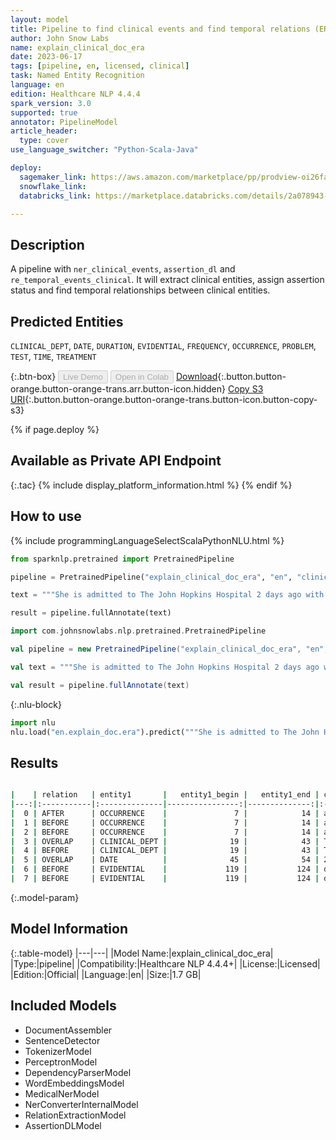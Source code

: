 ```yaml
---
layout: model
title: Pipeline to find clinical events and find temporal relations (ERA)
author: John Snow Labs
name: explain_clinical_doc_era
date: 2023-06-17
tags: [pipeline, en, licensed, clinical]
task: Named Entity Recognition
language: en
edition: Healthcare NLP 4.4.4
spark_version: 3.0
supported: true
annotator: PipelineModel
article_header:
  type: cover
use_language_switcher: "Python-Scala-Java"

deploy:
  sagemaker_link: https://aws.amazon.com/marketplace/pp/prodview-oi26faao26z54
  snowflake_link: 
  databricks_link: https://marketplace.databricks.com/details/2a078943-c56d-48b1-a99d-3addb38d688f/John-Snow-Labs_Extract-clinical-events-and-find-temporal-relations

---
```


## Description

A pipeline with `ner_clinical_events`, `assertion_dl` and `re_temporal_events_clinical`. It will extract clinical entities, assign assertion status and find temporal relationships between clinical entities.

## Predicted Entities

`CLINICAL_DEPT`, `DATE`, `DURATION`, `EVIDENTIAL`, `FREQUENCY`, `OCCURRENCE`, `PROBLEM`, `TEST`, `TIME`, `TREATMENT`



{:.btn-box}
<button class="button button-orange" disabled>Live Demo</button>
<button class="button button-orange" disabled>Open in Colab</button>
[Download](https://s3.amazonaws.com/auxdata.johnsnowlabs.com/clinical/models/explain_clinical_doc_era_en_4.4.4_3.0_1686978987222.zip){:.button.button-orange.button-orange-trans.arr.button-icon.hidden}
[Copy S3 URI](s3://auxdata.johnsnowlabs.com/clinical/models/explain_clinical_doc_era_en_4.4.4_3.0_1686978987222.zip){:.button.button-orange.button-orange-trans.button-icon.button-copy-s3}

{% if page.deploy %}
## Available as Private API Endpoint

{:.tac}
{% include display_platform_information.html %}
{% endif %}

## How to use

<div class="tabs-box" markdown="1">
{% include programmingLanguageSelectScalaPythonNLU.html %}

```python
from sparknlp.pretrained import PretrainedPipeline

pipeline = PretrainedPipeline("explain_clinical_doc_era", "en", "clinical/models")

text = """She is admitted to The John Hopkins Hospital 2 days ago with a history of gestational diabetes mellitus diagnosed. She denied pain and any headache. She was seen by the endocrinology service and she was discharged on 03/02/2018 on 40 units of insulin glargine, 12 units of insulin lispro, and metformin 1000 mg two times a day. She had close follow-up with endocrinology post discharge. """

result = pipeline.fullAnnotate(text)
```
```scala
import com.johnsnowlabs.nlp.pretrained.PretrainedPipeline

val pipeline = new PretrainedPipeline("explain_clinical_doc_era", "en", "clinical/models")

val text = """She is admitted to The John Hopkins Hospital 2 days ago with a history of gestational diabetes mellitus diagnosed. She denied pain and any headache. She was seen by the endocrinology service and she was discharged on 03/02/2018 on 40 units of insulin glargine, 12 units of insulin lispro, and metformin 1000 mg two times a day. She had close follow-up with endocrinology post discharge. """

val result = pipeline.fullAnnotate(text)
```


{:.nlu-block}
```python
import nlu
nlu.load("en.explain_doc.era").predict("""She is admitted to The John Hopkins Hospital 2 days ago with a history of gestational diabetes mellitus diagnosed. She denied pain and any headache. She was seen by the endocrinology service and she was discharged on 03/02/2018 on 40 units of insulin glargine, 12 units of insulin lispro, and metformin 1000 mg two times a day. She had close follow-up with endocrinology post discharge. """)
```

</div>



## Results

```bash

|    | relation   | entity1       |   entity1_begin |   entity1_end | chunk1                    | entity2       |   entity2_begin |   entity2_end | chunk2                        |   confidence |
|---:|:-----------|:--------------|----------------:|--------------:|:--------------------------|:--------------|----------------:|--------------:|:------------------------------|-------------:|
|  0 | AFTER      | OCCURRENCE    |               7 |            14 | admitted                  | CLINICAL_DEPT |              19 |            43 | The John Hopkins Hospital     |     0.963836 |
|  1 | BEFORE     | OCCURRENCE    |               7 |            14 | admitted                  | DATE          |              45 |            54 | 2 days ago                    |     0.587098 |
|  2 | BEFORE     | OCCURRENCE    |               7 |            14 | admitted                  | PROBLEM       |              74 |           102 | gestational diabetes mellitus |     0.999991 |
|  3 | OVERLAP    | CLINICAL_DEPT |              19 |            43 | The John Hopkins Hospital | DATE          |              45 |            54 | 2 days ago                    |     0.996056 |
|  4 | BEFORE     | CLINICAL_DEPT |              19 |            43 | The John Hopkins Hospital | PROBLEM       |              74 |           102 | gestational diabetes mellitus |     0.995216 |
|  5 | OVERLAP    | DATE          |              45 |            54 | 2 days ago                | PROBLEM       |              74 |           102 | gestational diabetes mellitus |     0.996954 |
|  6 | BEFORE     | EVIDENTIAL    |             119 |           124 | denied                    | PROBLEM       |             126 |           129 | pain                          |     1        |
|  7 | BEFORE     | EVIDENTIAL    |             119 |           124 | denied                    | PROBLEM       |             135 |           146 | any headache                  |     1        |
```

{:.model-param}
## Model Information

{:.table-model}
|---|---|
|Model Name:|explain_clinical_doc_era|
|Type:|pipeline|
|Compatibility:|Healthcare NLP 4.4.4+|
|License:|Licensed|
|Edition:|Official|
|Language:|en|
|Size:|1.7 GB|

## Included Models

- DocumentAssembler
- SentenceDetector
- TokenizerModel
- PerceptronModel
- DependencyParserModel
- WordEmbeddingsModel
- MedicalNerModel
- NerConverterInternalModel
- RelationExtractionModel
- AssertionDLModel